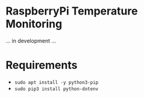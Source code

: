 # RaspberryPi Temperature Monitoring
... in development ...

# Requirements
* `sudo apt install -y python3-pip`
* `sudo pip3 install python-dotenv`